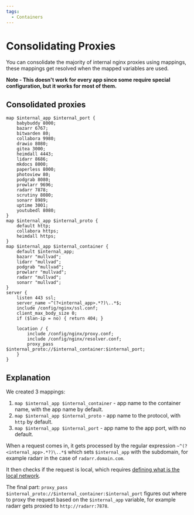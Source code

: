```yaml
---
tags:
  - Containers
---
```


# Consolidating Proxies

You can consolidate the majority of internal nginx proxies using mappings, these mappings get resolved when the mapped variables are used.

**Note - This doesn't work for every app since some require special configuration, but it works for most of them.**

## Consolidated proxies

```Nginx
map $internal_app $internal_port {
    babybuddy 8000;
    bazarr 6767;
    bitwarden 80;
    collabora 9980;
    drawio 8080;
    gitea 3000;
    heimdall 4443;
    lidarr 8686;
    mkdocs 8000;
    paperless 8000;
    photoview 80;
    podgrab 8080;
    prowlarr 9696;
    radarr 7878;
    scrutiny 8080;
    sonarr 8989;
    uptime 3001;
    youtubedl 8080;
}
map $internal_app $internal_proto {
    default http;
    collabora https;
    heimdall https;
}
map $internal_app $internal_container {
    default $internal_app;
    bazarr "mullvad";
    lidarr "mullvad";
    podgrab "mullvad";
    prowlarr "mullvad";
    radarr "mullvad";
    sonarr "mullvad";
}
server {
    listen 443 ssl;
    server_name ~^(?<internal_app>.*?)\..*$;
    include /config/nginx/ssl.conf;
    client_max_body_size 0;
    if ($lan-ip = no) { return 404; }

    location / {
        include /config/nginx/proxy.conf;
        include /config/nginx/resolver.conf;
        proxy_pass $internal_proto://$internal_container:$internal_port;
    }
}
```

## Explanation

We created 3 mappings:

1. `map $internal_app $internal_container` - app name to the container name, with the app name by default.
2. `map $internal_app $internal_proto` - app name to the protocol, with `http` by default.
3. `map $internal_app $internal_port` - app name to the app port, with no default.

When a request comes in, it gets processed by the regular expression `~^(?<internal_app>.*?)\..*$` which sets `$internal_app` with the subdomain, for example radarr in the case of `radarr.domain.com`.

It then checks if the request is local, which requires [defining what is the local network](https://www.linuxserver.io/blog/securing-swag#geoblock).

The final part: `proxy_pass $internal_proto://$internal_container:$internal_port` figures out where to proxy the request based on the `$internal_app` variable, for example radarr gets proxied to `http://radarr:7878`.
